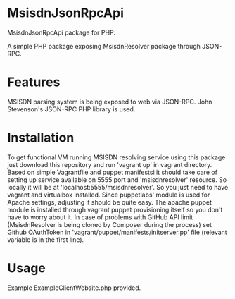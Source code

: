 MsisdnJsonRpcApi
=============

MsisdnJsonRpcApi package for PHP.

A simple PHP package exposing MsisdnResolver package through JSON-RPC. 

Features
==
MSISDN parsing system is being exposed to web via JSON-RPC. 
John Stevenson's JSON-RPC PHP library is used. 

Installation
==
To get functional VM running MSISDN resolving service using this package just download this repository and run 'vagrant up' in vagrant directory.
Based on simple Vagrantfile and puppet manifestsi it should take care of setting up service available on 5555 port and 'msisdnresolver' resource. So locally it will be at 'localhost:5555/msisdnresolver'.
So you just need to have vagrant and virtualbox installed.
Since puppetlabs' module is used for Apache settings, adjusting it should be quite easy. The apache puppet module is installed through vagrant puppet provisioning itself so you don't have to worry about it. 
In case of problems with GitHub API limit (MsisdnResolver is being cloned by Composer during the process) set Github OAuthToken in 'vagrant/puppet/manifests/initserver.pp' file (relevant variable is in the first line).

Usage
==
Example ExampleClientWebsite.php provided. 

